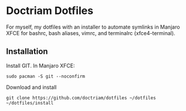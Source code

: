 # Doctriam Dotfiles
For myself, my dotfiles with an installer to automate symlinks in Manjaro
XFCE for bashrc, bash aliases, vimrc, and terminalrc (xfce4-terminal).

## Installation
Install GIT.  In Manjaro XFCE:
```
sudo pacman -S git --noconfirm
```
Download and install
```
git clone https://github.com/doctriam/dotfiles ~/dotfiles
~/dotfiles/install
```

